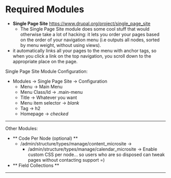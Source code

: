 # Required Modules
- **Single Page Site** https://www.drupal.org/project/single_page_site
  - The Single Page Site module does some cool stuff that would otherwise take a lot of hacking: it lets you order your pages based on the order of your navigation menu (i.e outputs all nodes, sorted by menu weight, without using views).
 - it automatically links all your pages to the menu with anchor tags, so when you click a link on the top navigation, you scroll down to the appropriate place on the page.

Single Page Site Module Configuration:
 - Modules -> Single Page Site -> Configuration
   - Menu -> Main Menu
   - Menu Class/Id -> .main-menu
   - Title -> Whatever you want
   - Menu item selector -> *blank*
   - Tag -> h2
   - Homepage -> *checked*
-----------------------------

Other Modules:
- ** Code Per Node (optional) **
  - /admin/structure/types/manage/content_microsite ->
    - /admin/structure/types/manage/calendar_microsite ->
  Enable custom CSS per node... so users who are so disposed can tweak pages without contacting support =)
- ** Field Collections **
----
